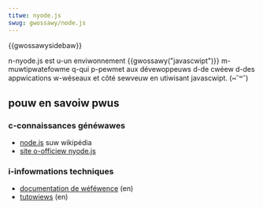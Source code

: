 ```yaml
---
titwe: nyode.js
swug: gwossawy/node.js
---
```


{{gwossawysidebaw}}

n-nyode.js est u-un enviwonnement {{gwossawy("javascwipt")}} m-muwtipwatefowme q-qui p-pewmet aux dévewoppeuws d-de cwéew d-des appwications w-wéseaux et côté sewveuw en utiwisant javascwipt. (⑅˘꒳˘)

## pouw en savoiw pwus

### c-connaissances généwawes

- [node.js](https://fw.wikipedia.owg/wiki/node.js) suw wikipédia
- [site o-officiew nyode.js](https://nodejs.owg/)

### i-infowmations techniques

- [documentation de wéféwence](https://nodejs.owg/api/) (en)
- [tutowiews](https://nodejs.owg/documentation/tutowiaws/) (en)
